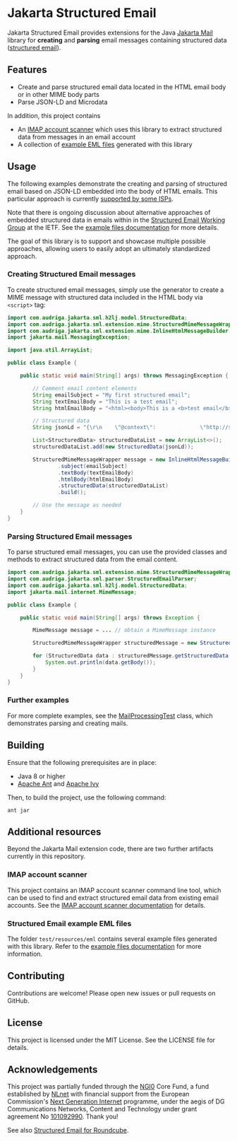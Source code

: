 # Jakarta Structured Email

Jakarta Structured Email provides extensions for the Java [Jakarta Mail](https://jakartaee.github.io/mail-api/) library for **creating** and **parsing** email messages containing structured data ([structured email](https://structured.email)).

## Features

- Create and parse structured email data located in the HTML email body or in other MIME body parts
- Parse JSON-LD and Microdata

In addition, this project contains
- An [IMAP account scanner](#imap-account-scanner) which uses this library to extract structured data from messages in an email account
- A collection of [example EML files](#structured-email-example-eml-files) generated with this library

## Usage

The following examples demonstrate the creating and parsing of structured email based on JSON-LD embedded into the body of HTML emails. This particular approach is currently [supported by some ISPs](https://structured.email/related_work/frameworks/schema_org_for_email.html).

Note that there is ongoing discussion about alternative approaches of embedded structured data in emails within in the [Structured Email Working Group](https://datatracker.ietf.org/group/sml/about/) at the IETF. See the [example files documentation](docs/example-files.md) for more details.

The goal of this library is to support and showcase multiple possible approaches, allowing users to easily adopt an ultimately standardized approach.

### Creating Structured Email messages

To create structured email messages, simply use the generator to create a MIME message with structured data included in the HTML body via `<script>` tag:

```java
import com.audriga.jakarta.sml.h2lj.model.StructuredData;
import com.audriga.jakarta.sml.extension.mime.StructuredMimeMessageWrapper;
import com.audriga.jakarta.sml.extension.mime.InlineHtmlMessageBuilder;
import jakarta.mail.MessagingException;

import java.util.ArrayList;

public class Example {

    public static void main(String[] args) throws MessagingException {

        // Comment email content elements
        String emailSubject = "My first structured email";
        String textEmailBody = "This is a test email";
        String htmlEmailBody = "<html><body>This is a <b>test email</b></body></html>";

        // Structured data
        String jsonLd = "{\r\n    \"@context\":              \"http://schema.org\",\r\n    \"@type\":                 \"EventReservation\",\r\n    \"reservationId\":         \"MBE12345\",\r\n    \"underName\": {\r\n        \"@type\":               \"Person\",\r\n        \"name\":                \"Noah Baumbach\"\r\n    },\r\n    \"reservationFor\": {\r\n        \"@type\":               \"Event\",\r\n        \"name\":                \"Make Better Email 2024\",\r\n        \"startDate\":           \"2024-10-15\",\r\n        \"organizer\": {\r\n            \"@type\":            \"Organization\",\r\n            \"name\":             \"Fastmail Pty Ltd.\",\r\n            \"logo\":             \"https://www.fastmail.com/assets/images/FM-Logo-RGB-IiFj8alCx1-3073.webp\"\r\n        },\r\n        \"location\": {\r\n            \"@type\":             \"Place\",\r\n            \"name\":              \"Isode Ltd\",\r\n            \"address\": {\r\n                \"@type\":           \"PostalAddress\",\r\n                \"streetAddress\":   \"14 Castle Mews\",\r\n                \"addressLocality\": \"Hampton\",\r\n                \"addressRegion\":   \"Greater London\",\r\n                \"postalCode\":      \"TW12 2NP\",\r\n                \"addressCountry\":  \"UK\"\r\n            }\r\n        }\r\n    }\r\n}";

        List<StructuredData> structuredDataList = new ArrayList<>();
        structuredDataList.add(new StructuredData(jsonLd));

        StructuredMimeMessageWrapper message = new InlineHtmlMessageBuilder()
                .subject(emailSubject)
                .textBody(textEmailBody)
                .htmlBody(htmlEmailBody)
                .structuredData(structuredDataList)
                .build();

        // Use the message as needed
    }
}
```

### Parsing Structured Email messages

To parse structured email messages, you can use the provided classes and methods to extract structured data from the email content.

```java
import com.audriga.jakarta.sml.extension.mime.StructuredMimeMessageWrapper;
import com.audriga.jakarta.sml.parser.StructuredEmailParser;
import com.audriga.jakarta.sml.h2lj.model.StructuredData;
import jakarta.mail.internet.MimeMessage;

public class Example {

    public static void main(String[] args) throws Exception {

        MimeMessage message = ... // obtain a MimeMessage instance

        StructuredMimeMessageWrapper structuredMessage = new StructuredMimeParser().parseMessage(message);

        for (StructuredData data : structuredMessage.getStructuredData()) {
            System.out.println(data.getBody());
        }
    }
}
```

### Further examples

For more complete examples, see the [MailProcessingTest](test/com/audriga/jakarta/sml/test/MailProcessingTest.java) class, which demonstrates parsing and creating mails.

## Building

Ensure that the following prerequisites are in place:

- Java 8 or higher
- [Apache Ant](https://ant.apache.org/) and [Apache Ivy](https://ant.apache.org/ivy/)

Then, to build the project, use the following command:

```shell
ant jar
```

## Additional resources

Beyond the Jakarta Mail extension code, there are two further artifacts currently in this repository.

### IMAP account scanner

This project contains an IMAP account scanner command line tool, which can be used to find and extract structured email data from existing email accounts. See the [IMAP account scanner documentation](docs/scanner.md) for details.

### Structured Email example EML files

The folder `test/resources/eml` contains several example files generated with this library. Refer to the [example files documentation](docs/example-files.md) for more information.

## Contributing

Contributions are welcome! Please open new issues or pull requests on GitHub.

## License

This project is licensed under the MIT License. See the LICENSE file for details.

## Acknowledgements

This project was partially funded through the [NGI0](https://nlnet.nl/core) Core Fund, a fund established by [NLnet](https://nlnet.nl/) with financial support from the European Commission's [Next Generation Internet](https://ngi.eu/) programme, under the aegis of DG Communications Networks, Content and Technology under grant agreement No [101092990](https://cordis.europa.eu/project/id/101092990). Thank you!

See also [Structured Email for Roundcube](https://nlnet.nl/project/StructuredEmail/).

